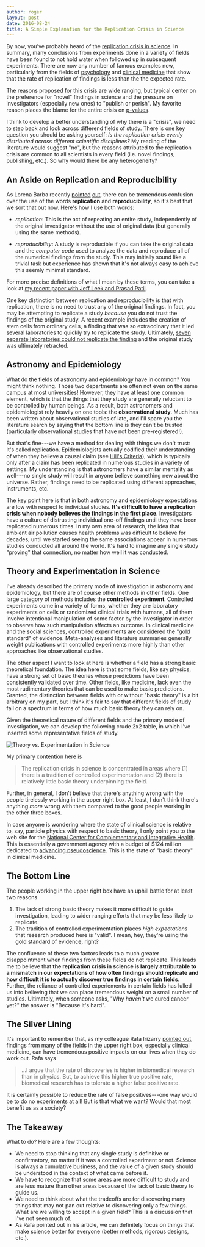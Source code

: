 ```yaml
---
author: roger
layout: post
date: 2016-08-24
title: A Simple Explanation for the Replication Crisis in Science
---
```


By now, you've probably heard of the [replication crisis in science](https://en.wikipedia.org/wiki/Replication_crisis). In summary, many conclusions from experiments done in a variety of fields have been found to not hold water when followed up in subsequent experiments. There are now any number of famous examples now, particularly from the fields of [psychology](http://science.sciencemag.org/content/349/6251/aac4716) and [clinical medicine](http://biorxiv.org/content/early/2016/04/27/050575) that show that the rate of replication of findings is less than the the expected rate. 

The reasons proposed for this crisis are wide ranging, but typical center on the preference for "novel" findings in science and the pressure on investigators (especially new ones) to "publish or perish". My favorite reason places the blame for the entire crisis on [p-values](http://www.nature.com/news/psychology-journal-bans-p-values-1.17001).

I think to develop a better understanding of why there is a "crisis", we need to step back and look across differend fields of study. There is one key question you should be asking yourself: *Is the replication crisis evenly distributed across different scientific disciplines?* My reading of the literature would suggest "no", but the reasons attributed to the replication crisis are common to all scientists in every field (i.e. novel findings, publishing, etc.). So why would there be any heterogeneity?


## An Aside on Replication and Reproducibility

As Lorena Barba recently [pointed](https://twitter.com/LorenaABarba/status/764836487212957696) [out](https://github.com/ReScience/ReScience-article/issues/5#issuecomment-241232791), there can be tremendous confusion over the use of the words **replication** and **reproducibility**, so it's best that we sort that out now. Here's how I use both words:

- *replication*: This is the act of repeating an entire study, independently of the original investigator without the use of original data (but generally using the same methods). 

- *reproducibility*: A study is reproducible if you can take the original data and the *computer code* used to analyze the data and reproduce all of the numerical findings from the study. This may initially sound like a trivial task but experience has shown that it's not always easy to achieve this seemly minimal standard. 

For more precise definitions of what I mean by these terms, you can take a look at [my recent paper with Jeff Leek and Prasad Patil](http://biorxiv.org/content/early/2016/07/29/066803).

One key distinction between replication and reproducibility is that with replication, there is no need to trust any of the original findings. In fact, you may be attempting to replicate a study *because* you do not trust the findings of the original study. A recent example includes the creation of stem cells from ordinary cells, a finding that was so extraodinary that it led several laboratories to quickly try to replicate the study. Ultimately, [seven separate laboratories could not replicate the finding](http://www.nature.com/nature/journal/v525/n7570/full/nature15513.html) and the original study was ultimately retracted.

## Astronomy and Epidemiology

What do the fields of astronomy and epidemiology have in common? You might think nothing. Those two departments are often not even on the same campus at most universities! However, they have at least one common element, which is that the things that they study are generally reluctant to be controlled by human beings. As a result, both astronomers and epidemiologist rely heavily on one tools: the **observational study**. 
Much has been written about observational studies of late, and I'll spare you the literature search by saying that the bottom line is they can't be trusted (particularly observational studies that have not been pre-registered!). 

But that's fine---we have a method for dealing with things we don't trust: It's called replication. Epidemiologists actually codified their understanding of when they believe a causal claim (see [Hill's Criteria](https://en.wikipedia.org/wiki/Bradford_Hill_criteria)), which is typically only after a claim has been replicated in numerous studies in a variety of settings. My understanding is that astronomers have a similar mentality as well---no single study will result in anyone believe something new about the universe. Rather, findings need to be replicated using different approaches, instruments, etc. 

The key point here is that in both astronomy and epidemiology expectations are low with respect to individual studies. **It's difficult to have a replication crisis when nobody believes the findings in the first place**. Investigators have a culture of distrusting individual one-off findings until they have been replicated numerous times. In my own area of research, the idea that ambient air pollution causes health problems was difficult to believe for decades, until we started seeing the same associations appear in numerous studies conducted all around the world. It's hard to imagine any single study "proving" that connection, no matter how well it was conducted.

## Theory and Experimentation in Science

I've already described the primary mode of investigation in astronomy and epidemiology, but there are of course other methods in other fields. One large category of methods includes the **controlled experiment**. Controlled experiments come in a variety of forms, whether they are laboratory experiments on cells or randomized clinical trials with humans, all of them involve intentional manipulation of some factor by the investigator in order to observe how such manipulation affects an outcome. In clinical medicine and the social sciences, controlled experiments are considered the "gold standard" of evidence. Meta-analyses and literature summaries generally weight publications with controlled experiments more highly than other approaches like observational studies.

The other aspect I want to look at here is whether a field has a strong basic theoretical foundation. The idea here is that some fields, like say physics, have a strong set of basic theories whose predictions have been consistently validated over time. Other fields, like medicine, lack even the most rudimentary theories that can be used to make basic predictions. Granted, the distinction between fields with or without "basic theory" is a bit arbitrary on my part, but I think it's fair to say that different fields of study fall on a spectrum in terms of how much basic theory they can rely on.

Given the theoretical nature of different fields and the primary mode of investigation, we can develop the following crude 2x2 table, in which I've inserted some representative fields of study.

![Theory vs. Experimentation in Science](https://raw.githubusercontent.com/simplystats/simplystats.github.io/master/_images/replication_2x2.png)

My primary contention here is

> The replication crisis in science is concentrated in areas where (1) there is a tradition of controlled experimentation and (2) there is relatively little basic theory underpinning the field. 

Further, in general, I don't believe that there's anything wrong with the people tirelessly working in the upper right box. At least, I don't think there's anything *more* wrong with them compared to the good people working in the other three boxes.

In case anyone is wondering where the state of clinical science is relative to, say, particle physics with respect to basic theory, I only point you to the web site for the [National Center for Complementary and Integrative Health](https://nccih.nih.gov). This is essentially a government agency with a budget of $124 million dedicated to [advancing pseudoscience](http://www.forbes.com/sites/stevensalzberg/2011/08/29/nihs-350000-questionnaire/#1ee73d4d4fc6). This is the state of "basic theory" in clinical medicine. 



## The Bottom Line

The people working in the upper right box have an uphill battle for at least two reasons

1. The lack of strong basic theory makes it more difficult to guide investigation, leading to wider ranging efforts that may be less likely to replicate.
2. The tradition of controlled experimentation places *high expectations* that research produced here is "valid". I mean, hey, they're using the gold standard of evidence, right?

The confluence of these two factors leads to a much greater disappointment when findings from these fields do not replicate. This leads me to believe that **the replication crisis in science is largely attributable to a mismatch in our expectations of how often findings should replicate and how difficult it is to actually discover true findings in certain fields**. Further, the reliance of controlled experiements in certain fields has lulled us into believing that we can place tremendous weight on a small number of studies. Ultimately, when someone asks, "Why *haven't* we cured cancer yet?" the answer is "Because it's hard". 

## The Silver Lining

It's important to remember that, as my colleague Rafa Irizarry [pointed out](http://simplystatistics.org/2013/08/01/the-roc-curves-of-science/), findings from many of the fields in the upper right box, especially clinical medicine, can have tremendous positive impacts on our lives when they do work out. Rafa says

> ...I argue that the rate of discoveries is higher in biomedical research than in physics. But, to achieve this higher true positive rate, biomedical research has to tolerate a higher false positive rate.

It is certainly possible to reduce the rate of false positives---one way would be to do no experiments at all! But is that what we want? Would that most benefit us as a society?

## The Takeaway

What to do? Here are a few thoughts:

* We need to stop thinking that any single study is definitive or confirmatory, no matter if it was a controlled experiment or not. Science is always a cumulative business, and the value of a given study should be understood in the context of what came before it.
* We have to recognize that some areas are more difficult to study and are less mature than other areas because of the lack of basic theory to guide us. 
* We need to think about what the tradeoffs are for discovering many things that may not pan out relative to discovering only a few things. What are we willing to accept in a given field? This is a discussion that I've not seen much of.
* As Rafa pointed out in his article, we can definitely focus on things that make science better for everyone (better methods, rigorous designs, etc.). 


